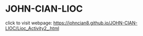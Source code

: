 # JOHN-CIAN-LIOC

click to visit webpage: https://johncian8.github.io/JOHN-CIAN-LIOC/Lioc_Activity2_.html
